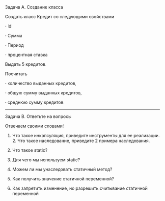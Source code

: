 Задача A. Создание класса

Создать класс Кредит со следующими свойствами

· Id

· Сумма

· Период

· процентная ставка

Выдать 5 кредитов.

Посчитать

· количество выданных кредитов,

· общую сумму выданных кредитов,

· среднюю сумму кредитов

-------------------------------------

Задача B. Ответьте на вопросы

Отвечаем своими словами!

1. Что такое инкапсуляция, приведите инструменты для ее реализации. 2. Что такое наследование, приведите 2 примера наследования.

3. Что такое static?

4. Для чего мы используем static?

5. Можем ли мы унаследовать статичный метод?

6. Как получить значение статичной переменной?

7. Как запретить изменение, но разрешить считывание статичной переменной